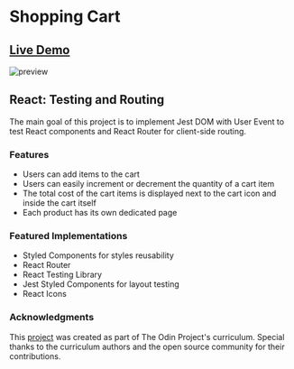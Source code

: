 # Shopping Cart

## [Live Demo](https://roesparc.github.io/Shopping-Cart/)

![preview](https://user-images.githubusercontent.com/52899682/228093004-f60a6e37-26dd-41ae-9a8f-fccb96bfd9fe.jpg)

## React: Testing and Routing

The main goal of this project is to implement Jest DOM with User Event to test React components and React Router for client-side routing.

### Features

- Users can add items to the cart
- Users can easily increment or decrement the quantity of a cart item
- The total cost of the cart items is displayed next to the cart icon and inside the cart itself
- Each product has its own dedicated page

### Featured Implementations

- Styled Components for styles reusability
- React Router
- React Testing Library
- Jest Styled Components for layout testing
- React Icons

### Acknowledgments

This [project](https://www.theodinproject.com/lessons/node-path-javascript-shopping-cart) was created as part of The Odin Project's curriculum. Special thanks to the curriculum authors and the open source community for their contributions.
